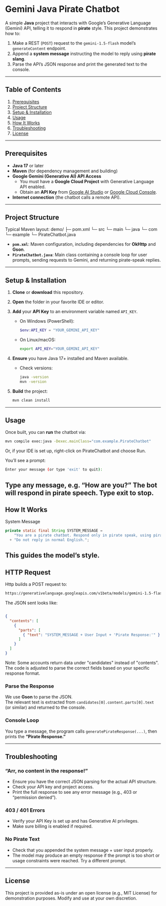 # Gemini Java Pirate Chatbot

A simple **Java** project that interacts with Google’s Generative Language (Gemini) API, telling it to respond in **pirate** style. This project demonstrates how to:

1. Make a REST (`POST`) request to the `gemini-1.5-flash` model’s `generateContent` endpoint.  
2. Append a **system message** instructing the model to reply using **pirate slang**.  
3. Parse the API’s JSON response and print the generated text to the console.

---

## Table of Contents

1. [Prerequisites](#prerequisites)  
2. [Project Structure](#project-structure)  
3. [Setup & Installation](#setup--installation)  
4. [Usage](#usage)  
5. [How It Works](#how-it-works)  
6. [Troubleshooting](#troubleshooting)  
7. [License](#license)

---

## Prerequisites

- **Java 17** or later  
- **Maven** (for dependency management and building)  
- **Google Gemini (Generative AI) API Access**  
  - You must have a **Google Cloud Project** with Generative Language API enabled.
  - Obtain an **API Key** from [Google AI Studio](https://makersuite.google.com/) or [Google Cloud Console](https://console.cloud.google.com/).  
- **Internet connection** (the chatbot calls a remote API).

---

## Project Structure

Typical Maven layout:
demo/ ├─ pom.xml └─ src └─ main └─ java └─ com └─ example └─ PirateChatbot.java


- **`pom.xml`**: Maven configuration, including dependencies for **OkHttp** and **Gson**.  
- **`PirateChatbot.java`**: Main class containing a console loop for user prompts, sending requests to Gemini, and returning pirate-speak replies.

---

## Setup & Installation

1. **Clone** or **download** this repository.

2. **Open** the folder in your favorite IDE or editor.

3. **Add** your **API Key** to an environment variable named `API_KEY`.  
   - On Windows (PowerShell):
     ```powershell
     $env:API_KEY = "YOUR_GEMINI_API_KEY"
     ```
   - On Linux/macOS:
     ```bash
     export API_KEY="YOUR_GEMINI_API_KEY"
     ```

4. **Ensure** you have Java 17+ installed and Maven available.  
   - Check versions:
     ```bash
     java -version
     mvn -version
     ```

5. **Build** the project:
   ```bash
   mvn clean install
   ```
---
## Usage
Once built, you can **run** the chatbot via:

```bash
mvn compile exec:java -Dexec.mainClass="com.example.PirateChatbot"
```
Or, if your IDE is set up, right-click on PirateChatbot and choose Run.

You’ll see a prompt:
```bash
Enter your message (or type 'exit' to quit):
```

Type any message, e.g. “How are you?” The bot will respond in pirate speech. Type exit to stop.
---
## How It Works

System Message
```java
private static final String SYSTEM_MESSAGE =
    "You are a pirate chatbot. Respond only in pirate speak, using pirate slang and nautical terms. "
  + "Do not reply in normal English.";
```

This guides the model’s style.
---
## HTTP Request
Http builds a POST request to:

```bash
https://generativelanguage.googleapis.com/v1beta/models/gemini-1.5-flash:generateContent?key=YOUR_API_KEY
```
The JSON sent looks like:

```json

{
  "contents": [
    {
      "parts": [
        { "text": "SYSTEM_MESSAGE + User Input + 'Pirate Response:'" }
      ]
    }
  ]
}
```

Note: Some accounts return data under "candidates" instead of "contents". The code is adjusted to parse the correct fields based on your specific response format.
### Parse the Response

We use **Gson** to parse the JSON.  
The relevant text is extracted from `candidates[0].content.parts[0].text` (or similar) and returned to the console.

### Console Loop

You type a message, the program calls `generatePirateResponse(...)`, then prints the **“Pirate Response.”**

---

## Troubleshooting

### “Arr, no content in the response!”
- Ensure you have the correct JSON parsing for the actual API structure.  
- Check your API key and project access.  
- Print the full response to see any error message (e.g., 403 or “permission denied”).

### 403 / 401 Errors
- Verify your API Key is set up and has Generative AI privileges.  
- Make sure billing is enabled if required.

### No Pirate Text
- Check that you appended the system message + user input properly.  
- The model may produce an empty response if the prompt is too short or usage constraints were reached. Try a different prompt.

---

## License

This project is provided as-is under an open license (e.g., MIT License) for demonstration purposes. Modify and use at your own discretion.


